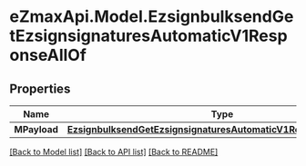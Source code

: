 
# eZmaxApi.Model.EzsignbulksendGetEzsignsignaturesAutomaticV1ResponseAllOf

## Properties

Name | Type | Description | Notes
------------ | ------------- | ------------- | -------------
**MPayload** | [**EzsignbulksendGetEzsignsignaturesAutomaticV1ResponseMPayload**](EzsignbulksendGetEzsignsignaturesAutomaticV1ResponseMPayload.md) |  | 

[[Back to Model list]](../README.md#documentation-for-models)
[[Back to API list]](../README.md#documentation-for-api-endpoints)
[[Back to README]](../README.md)

